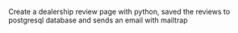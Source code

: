Create a dealership review page with python, saved the reviews to postgresql database and sends an email with mailtrap

